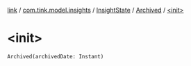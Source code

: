 [link](../../../index.md) / [com.tink.model.insights](../../index.md) / [InsightState](../index.md) / [Archived](index.md) / [&lt;init&gt;](./-init-.md)

# &lt;init&gt;

`Archived(archivedDate: Instant)`